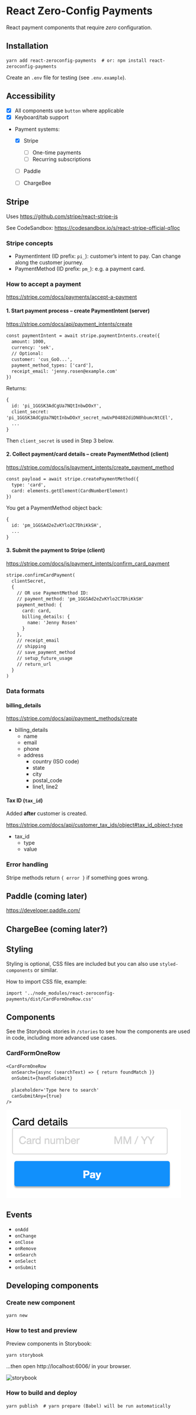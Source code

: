 # React Zero-Config Payments

React payment components that require _zero_ configuration.


## Installation

    yarn add react-zeroconfig-payments  # or: npm install react-zeroconfig-payments

Create an `.env` file for testing (see `.env.example`).


## Accessibility

- [x] All components use `button` where applicable
- [x] Keyboard/tab support
- Payment systems:
  - [x] Stripe
    - [ ] One-time payments
    - [ ] Recurring subscriptions
  - [ ] Paddle
  - [ ] ChargeBee


## Stripe

Uses https://github.com/stripe/react-stripe-js

See CodeSandbox: https://codesandbox.io/s/react-stripe-official-q1loc

### Stripe concepts

- PaymentIntent (ID prefix: `pi_`): customer’s intent to pay. Can change along the customer journey.
- PaymentMethod (ID prefix: `pm_`): e.g. a payment card.

### How to accept a payment

https://stripe.com/docs/payments/accept-a-payment

#### 1. Start payment process – create PaymentIntent (server)

https://stripe.com/docs/api/payment_intents/create

    const paymentIntent = await stripe.paymentIntents.create({
      amount: 1000,
      currency: 'sek',
      // Optional:
      customer: 'cus_GoO...',
      payment_method_types: ['card'],
      receipt_email: 'jenny.rosen@example.com'
    })

Returns:

    {
      id: 'pi_1GGSK3AdCgUa7NQtInbwDOxY',
      client_secret: 'pi_1GGSK3AdCgUa7NQtInbwDOxY_secret_nwUxP04882diDN0hbumcNtCEl',
      ...
    }

Then `client_secret` is used in Step 3 below.

#### 2. Collect payment/card details – create PaymentMethod (client)

https://stripe.com/docs/js/payment_intents/create_payment_method

    const payload = await stripe.createPaymentMethod({
      type: 'card',
      card: elements.getElement(CardNumberElement)
    })

You get a PaymentMethod object back:

    {
      id: 'pm_1GGSAd2eZvKYlo2C7DhiKkSH',
      ...
    }

#### 3. Submit the payment to Stripe (client)

https://stripe.com/docs/js/payment_intents/confirm_card_payment

    stripe.confirmCardPayment(
      clientSecret,
      {
        // OR use PaymentMethod ID:
        // payment_method: 'pm_1GGSAd2eZvKYlo2C7DhiKkSH'
        payment_method: {
          card: card,
          billing_details: {
            name: 'Jenny Rosen'
          }
        },
        // receipt_email
        // shipping
        // save_payment_method
        // setup_future_usage
        // return_url
      }
    )

### Data formats

#### billing_details

https://stripe.com/docs/api/payment_methods/create

- billing_details
  - name
  - email
  - phone
  - address
    - country (ISO code)
    - state
    - city
    - postal_code
    - line1, line2

#### Tax ID (`tax_id`)

Added **after** customer is created.

https://stripe.com/docs/api/customer_tax_ids/object#tax_id_object-type

- tax_id
  - type
  - value

### Error handling

Stripe methods return `{ error }` if something goes wrong.


## Paddle (coming later)

https://developer.paddle.com/


## ChargeBee (coming later?)


## Styling

Styling is optional, CSS files are included but you can also use `styled-components` or similar.

How to import CSS file, example:

    import '../node_modules/react-zeroconfig-payments/dist/CardFormOneRow.css'


## Components

See the Storybook stories in `/stories` to see how the components are used in code, including more advanced use cases.

### CardFormOneRow

    <CardFormOneRow
      onSearch={async (searchText) => { return foundMatch }}
      onSubmit={handleSubmit}

      placeholder='Type here to search'
      canSubmitAny={true}
    />

![CardFormOneRow](docs/CardFormOneRow.png)

## Events

- `onAdd`
- `onChange`
- `onClose`
- `onRemove`
- `onSearch`
- `onSelect`
- `onSubmit`


## Developing components

### Create new component

    yarn new

### How to test and preview

Preview components in Storybook:

    yarn storybook

...then open http://localhost:6006/ in your browser.

![storybook](docs/storybook.jpg)

### How to build and deploy

    yarn publish  # yarn prepare (Babel) will be run automatically
